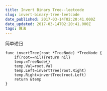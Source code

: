 ```yaml
---
title: Invert Binary Tree--leetcode
slug: invert-binary-tree-leetcode
date_published: 2017-03-14T02:20:41.000Z
date_updated: 2017-03-14T02:20:41.000Z
tags: 算法
---
```


简单递归

    func invertTree(root *TreeNode) *TreeNode {
    	if(root==nil){return nil}
        temp:=TreeNode{}
        temp.Val=root.Val
    	temp.Left=invertTree(root.Right)
    	temp.Right=invertTree(root.Left)
    	return &temp
    }
    
